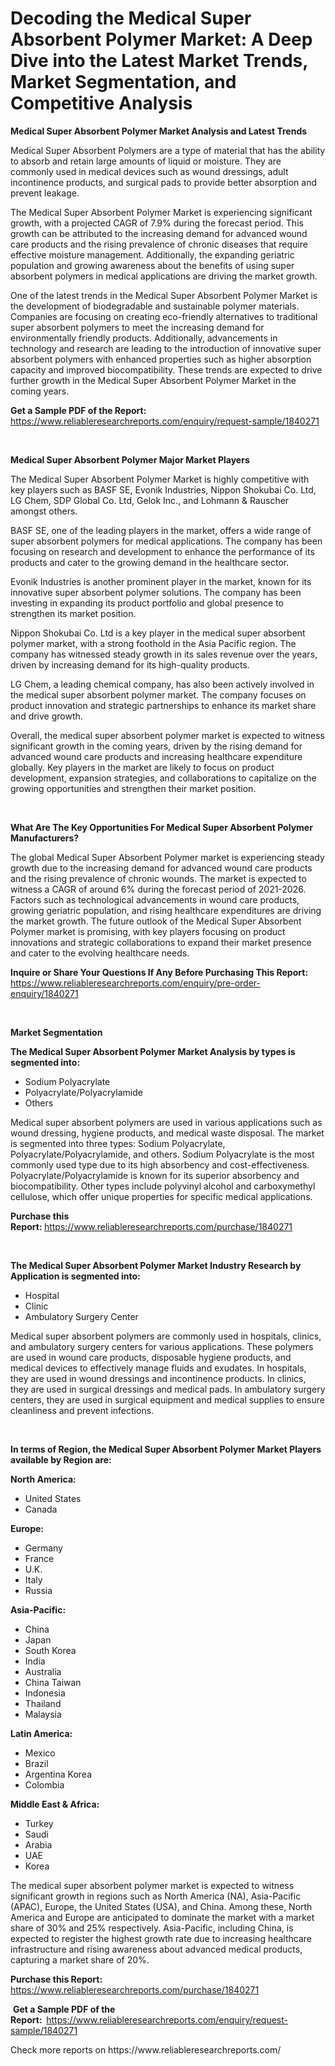 <p><h1>Decoding the Medical Super Absorbent Polymer Market: A Deep Dive into the Latest Market Trends, Market Segmentation, and Competitive Analysis</h1></p><p><strong>Medical Super Absorbent Polymer Market Analysis and Latest Trends</strong></p>
<p><p>Medical Super Absorbent Polymers are a type of material that has the ability to absorb and retain large amounts of liquid or moisture. They are commonly used in medical devices such as wound dressings, adult incontinence products, and surgical pads to provide better absorption and prevent leakage.</p><p>The Medical Super Absorbent Polymer Market is experiencing significant growth, with a projected CAGR of 7.9% during the forecast period. This growth can be attributed to the increasing demand for advanced wound care products and the rising prevalence of chronic diseases that require effective moisture management. Additionally, the expanding geriatric population and growing awareness about the benefits of using super absorbent polymers in medical applications are driving the market growth.</p><p>One of the latest trends in the Medical Super Absorbent Polymer Market is the development of biodegradable and sustainable polymer materials. Companies are focusing on creating eco-friendly alternatives to traditional super absorbent polymers to meet the increasing demand for environmentally friendly products. Additionally, advancements in technology and research are leading to the introduction of innovative super absorbent polymers with enhanced properties such as higher absorption capacity and improved biocompatibility. These trends are expected to drive further growth in the Medical Super Absorbent Polymer Market in the coming years.</p></p>
<p><strong>Get a Sample PDF of the Report:&nbsp;</strong> <a href="https://www.reliableresearchreports.com/enquiry/request-sample/1840271">https://www.reliableresearchreports.com/enquiry/request-sample/1840271</a></p>
<p>&nbsp;</p>
<p><strong>Medical Super Absorbent Polymer Major Market Players</strong></p>
<p><p>The Medical Super Absorbent Polymer Market is highly competitive with key players such as BASF SE, Evonik Industries, Nippon Shokubai Co. Ltd, LG Chem, SDP Global Co. Ltd, Gelok Inc., and Lohmann & Rauscher amongst others.</p><p>BASF SE, one of the leading players in the market, offers a wide range of super absorbent polymers for medical applications. The company has been focusing on research and development to enhance the performance of its products and cater to the growing demand in the healthcare sector.</p><p>Evonik Industries is another prominent player in the market, known for its innovative super absorbent polymer solutions. The company has been investing in expanding its product portfolio and global presence to strengthen its market position.</p><p>Nippon Shokubai Co. Ltd is a key player in the medical super absorbent polymer market, with a strong foothold in the Asia Pacific region. The company has witnessed steady growth in its sales revenue over the years, driven by increasing demand for its high-quality products.</p><p>LG Chem, a leading chemical company, has also been actively involved in the medical super absorbent polymer market. The company focuses on product innovation and strategic partnerships to enhance its market share and drive growth.</p><p>Overall, the medical super absorbent polymer market is expected to witness significant growth in the coming years, driven by the rising demand for advanced wound care products and increasing healthcare expenditure globally. Key players in the market are likely to focus on product development, expansion strategies, and collaborations to capitalize on the growing opportunities and strengthen their market position.</p></p>
<p>&nbsp;</p>
<p><strong>What Are The Key Opportunities For Medical Super Absorbent Polymer Manufacturers?</strong></p>
<p><p>The global Medical Super Absorbent Polymer market is experiencing steady growth due to the increasing demand for advanced wound care products and the rising prevalence of chronic wounds. The market is expected to witness a CAGR of around 6% during the forecast period of 2021-2026. Factors such as technological advancements in wound care products, growing geriatric population, and rising healthcare expenditures are driving the market growth. The future outlook of the Medical Super Absorbent Polymer market is promising, with key players focusing on product innovations and strategic collaborations to expand their market presence and cater to the evolving healthcare needs.</p></p>
<p><strong>Inquire or Share Your Questions If Any Before Purchasing This Report:</strong> <a href="https://www.reliableresearchreports.com/enquiry/pre-order-enquiry/1840271">https://www.reliableresearchreports.com/enquiry/pre-order-enquiry/1840271</a></p>
<p>&nbsp;</p>
<p><strong>Market Segmentation</strong></p>
<p><strong>The Medical Super Absorbent Polymer Market Analysis by types is segmented into:</strong></p>
<p><ul><li>Sodium Polyacrylate</li><li>Polyacrylate/Polyacrylamide</li><li>Others</li></ul></p>
<p><p>Medical super absorbent polymers are used in various applications such as wound dressing, hygiene products, and medical waste disposal. The market is segmented into three types: Sodium Polyacrylate, Polyacrylate/Polyacrylamide, and others. Sodium Polyacrylate is the most commonly used type due to its high absorbency and cost-effectiveness. Polyacrylate/Polyacrylamide is known for its superior absorbency and biocompatibility. Other types include polyvinyl alcohol and carboxymethyl cellulose, which offer unique properties for specific medical applications.</p></p>
<p><strong>Purchase this Report:&nbsp;</strong><a href="https://www.reliableresearchreports.com/purchase/1840271">https://www.reliableresearchreports.com/purchase/1840271</a></p>
<p>&nbsp;</p>
<p><strong>The Medical Super Absorbent Polymer Market Industry Research by Application is segmented into:</strong></p>
<p><ul><li>Hospital</li><li>Clinic</li><li>Ambulatory Surgery Center</li></ul></p>
<p><p>Medical super absorbent polymers are commonly used in hospitals, clinics, and ambulatory surgery centers for various applications. These polymers are used in wound care products, disposable hygiene products, and medical devices to effectively manage fluids and exudates. In hospitals, they are used in wound dressings and incontinence products. In clinics, they are used in surgical dressings and medical pads. In ambulatory surgery centers, they are used in surgical equipment and medical supplies to ensure cleanliness and prevent infections.</p></p>
<p>&nbsp;</p>
<p><strong>In terms of Region, the Medical Super Absorbent Polymer Market Players available by Region are:</strong></p>
<p>
    <p> <strong> North America: </strong>
        <ul>
            <li>United States</li>
            <li>Canada</li>
        </ul>
        </p> 
    <p> <strong> Europe: </strong>
        <ul>
            <li>Germany</li>
            <li>France</li>
            <li>U.K.</li>
            <li>Italy</li>
            <li>Russia</li>
        </ul>
        </p> 
    <p> <strong> Asia-Pacific: </strong>
        <ul>
            <li>China</li>
            <li>Japan</li>
            <li>South Korea</li>
            <li>India</li>
            <li>Australia</li>
            <li>China Taiwan</li>
            <li>Indonesia</li>
            <li>Thailand</li>
            <li>Malaysia</li>
        </ul>
        </p> 
    <p> <strong> Latin America: </strong>
        <ul>
            <li>Mexico</li>
            <li>Brazil</li>
            <li>Argentina Korea</li>
            <li>Colombia</li>
        </ul>
        </p> 
    <p> <strong> Middle East & Africa: </strong>
        <ul>
            <li>Turkey</li>
            <li>Saudi</li>
            <li>Arabia</li>
            <li>UAE</li>
            <li>Korea</li>
        </ul>
    </p>
    </p>
<p><p>The medical super absorbent polymer market is expected to witness significant growth in regions such as North America (NA), Asia-Pacific (APAC), Europe, the United States (USA), and China. Among these, North America and Europe are anticipated to dominate the market with a market share of 30% and 25% respectively. Asia-Pacific, including China, is expected to register the highest growth rate due to increasing healthcare infrastructure and rising awareness about advanced medical products, capturing a market share of 20%.</p></p>
<p><strong>Purchase this Report: </strong><a href="https://www.reliableresearchreports.com/purchase/1840271">https://www.reliableresearchreports.com/purchase/1840271</a></p>
<p>&nbsp;<strong>Get a Sample PDF of the Report:&nbsp;&nbsp;</strong><a href="https://www.reliableresearchreports.com/enquiry/request-sample/1840271">https://www.reliableresearchreports.com/enquiry/request-sample/1840271</a></p>
<p><strong></strong></p>
<p>Check more reports on https://www.reliableresearchreports.com/</p>
